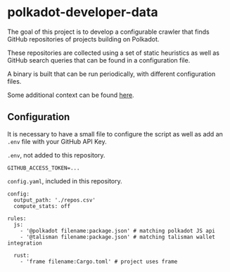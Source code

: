 # polkadot-developer-data

The goal of this project is to develop a configurable crawler that finds GitHub repositories of projects building on Polkadot. 

These repositories are collected using a set of static heuristics as well as GitHub search queries that can be found in a configuration file.  

A binary is built that can be run periodically, with different configuration files. 

Some additional context can be found [here](https://forum.parity.io/t/developer-activity-getting-it-right/1695).


## Configuration 

It is necessary to have a small file to configure the script as well as add an `.env` file with your GitHub API Key.

`.env`, not added to this repository. 

```
GITHUB_ACCESS_TOKEN=...
```


`config.yaml`, included in this repository.

```
config:
  output_path: './repos.csv'
  compute_stats: off 

rules:
  js:
    - '@polkadot filename:package.json' # matching polkadot JS api
    - '@talisman filename:package.json' # matching talisman wallet integration
	
  rust:
    - 'frame filename:Cargo.toml' # project uses frame

```


